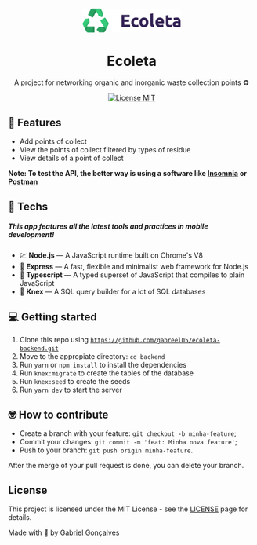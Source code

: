 <h1 align="center">
<br>
  <img src=".github/logo.svg" alt="ecoleta" width="200">
<br>
<br>
Ecoleta
</h1>

<p align="center">A project for networking organic and inorganic waste collection points ♻</p>

<p align="center">
  <a href="https://opensource.org/licenses/MIT">
    <img src="https://img.shields.io/badge/License-MIT-blue.svg" alt="License MIT">
  </a>
</p>

## 📜 Features

<ul>
  <li>Add points of collect</li>
  <li>View the points of collect filtered by types of residue</li>
  <li>View details of a point of collect</li>
</ul>

<span><b>Note: To test the API, the better way is using a software like <a href="https://insomnia.rest/download/">Insomnia</a> or <a href="https://www.postman.com/">Postman</a></b></span>

## 🧰 Techs

[//]: # 'Add the features of your project here:'

##### This app features all the latest tools and practices in mobile development!

- 💹 **Node.js** — A JavaScript runtime built on Chrome's V8
- 💼 **Express** — A fast, flexible and minimalist web framework for Node.js
- 🔷 **Typescript** — A typed superset of JavaScript that compiles to plain JavaScript
- 📄 **Knex** — A SQL query builder for a lot of SQL databases
## 💻 Getting started

1. Clone this repo using <code>https://github.com/gabreel05/ecoleta-backend.git</code>
2. Move to the appropiate directory: <code>cd backend</code>
3. Run <code>yarn</code> or <code>npm install</code> to install the dependencies
4. Run <code>knex:migrate</code> to create the tables of the database
5. Run <code>knex:seed</code> to create the seeds
6. Run <code>yarn dev</code> to start the server

## 🤓 How to contribute
<ul>
  <liFork this repository;</li>
  <li>Create a branch with your feature: <code>git checkout -b minha-feature</code>;</li>
  <li>Commit your changes: <code>git commit -m 'feat: Minha nova feature'</code>;</li>
  <li>Push to your branch: <code>git push origin minha-feature</code>.</li>
</ul>

<p>After the merge of your pull request is done, you can delete your branch.</p>

## License

This project is licensed under the MIT License - see the [LICENSE](https://opensource.org/licenses/MIT) page for details.

Made with 💜 by <a href="http://github.com/gabreel05">Gabriel Gonçalves</a>
